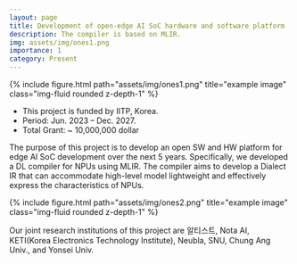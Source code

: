 ```yaml
---
layout: page
title: Development of open-edge AI SoC hardware and software platform
description: The compiler is based on MLIR.
img: assets/img/ones1.png
importance: 1
category: Present
---
```


<div class="col-sm mt-3 mt-md-0">
    {% include figure.html path="assets/img/ones1.png" title="example image" class="img-fluid rounded z-depth-1" %}
</div>

- This project is funded by IITP, Korea.
- Period: Jun. 2023 – Dec. 2027.
- Total Grant: ~ 10,000,000 dollar

The purpose of this project is to develop an open SW and HW platform for edge AI SoC development over the next 5 years.
Specifically, we developed a DL compiler for NPUs using MLIR. The compiler aims to develop a Dialect IR that can accommodate high-level model lightweight and effectively express the characteristics of NPUs.

<div class="col-sm mt-3 mt-md-0">
    {% include figure.html path="assets/img/ones2.png" title="example image" class="img-fluid rounded z-depth-1" %}
</div>

Our joint research institutions of this project are 알티스트, Nota AI, KETI(Korea Electronics Technology Institute), Neubla, SNU, Chung Ang Univ., and Yonsei Univ.
